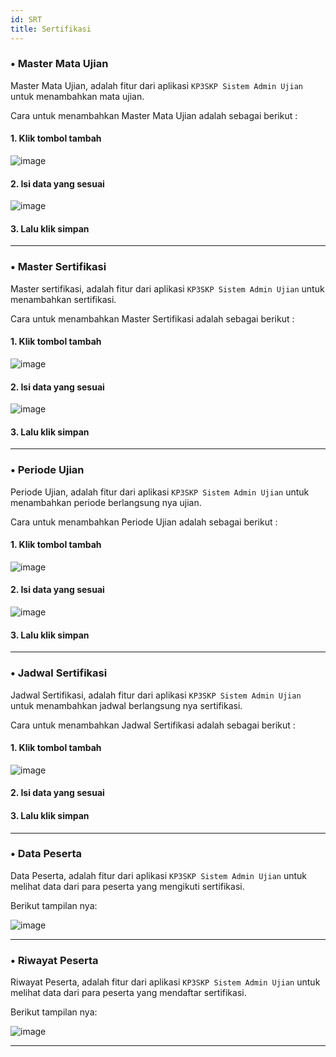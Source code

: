 ```yaml
---
id: SRT
title: Sertifikasi
---
```


### • Master Mata Ujian

Master Mata Ujian, adalah fitur dari aplikasi `KP3SKP Sistem Admin Ujian` untuk menambahkan mata ujian.

Cara untuk menambahkan Master Mata Ujian adalah sebagai berikut :

#### 1. Klik tombol tambah

![image](/img/Tambah.png)

#### 2. Isi data yang sesuai

![image](/img/MMU_data2.png)

#### 3. Lalu klik simpan



---

### • Master Sertifikasi

Master sertifikasi, adalah fitur dari aplikasi `KP3SKP Sistem Admin Ujian` untuk menambahkan sertifikasi.

Cara untuk menambahkan Master Sertifikasi adalah sebagai berikut :

#### 1. Klik tombol tambah

![image](/img/Tambah.png)

#### 2. Isi data yang sesuai

![image](/img/MS_data2.png)

#### 3. Lalu klik simpan


---

### • Periode Ujian

Periode Ujian, adalah fitur dari aplikasi `KP3SKP Sistem Admin Ujian` untuk menambahkan periode berlangsung nya ujian.

Cara untuk menambahkan Periode Ujian adalah sebagai berikut :

#### 1. Klik tombol tambah

![image](/img/Tambah.png)

#### 2. Isi data yang sesuai

![image](/img/PU_data2.jpeg)

#### 3. Lalu klik simpan


---

### • Jadwal Sertifikasi

Jadwal Sertifikasi, adalah fitur dari aplikasi `KP3SKP Sistem Admin Ujian` untuk menambahkan jadwal berlangsung nya sertifikasi.

Cara untuk menambahkan Jadwal Sertifikasi adalah sebagai berikut :

#### 1. Klik tombol tambah

![image](/img/Tambah.png)

#### 2. Isi data yang sesuai



#### 3. Lalu klik simpan

---

### • Data Peserta

Data Peserta, adalah fitur dari aplikasi `KP3SKP Sistem Admin Ujian` untuk melihat data dari para peserta yang mengikuti sertifikasi.

Berikut tampilan nya: 

![image](/img/Tambah.png)

---

### • Riwayat Peserta

Riwayat Peserta, adalah fitur dari aplikasi `KP3SKP Sistem Admin Ujian` untuk melihat data dari para peserta yang mendaftar sertifikasi.

Berikut tampilan nya: 

![image](/img/Tambah.png)

---


